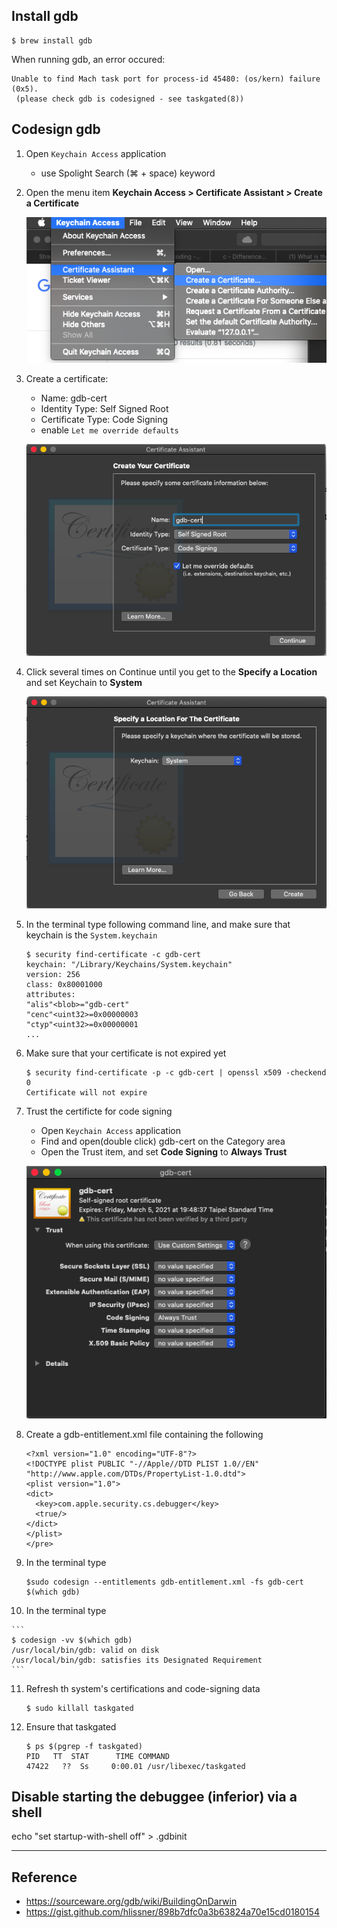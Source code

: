 ## Install gdb
```
$ brew install gdb
```

When running gdb, an error occured:
```
Unable to find Mach task port for process-id 45480: (os/kern) failure (0x5).
 (please check gdb is codesigned - see taskgated(8))
```

## Codesign gdb

1. Open `Keychain Access` application
    
    * use Spolight Search (⌘ + space) keyword

2. Open the menu item **Keychain Access > Certificate Assistant > Create a Certificate**
    
    ![Create-a-Certificate-Assistant](www/img/Create-a-Certificate-Assistant.png)

3. Create a certificate:

    * Name: gdb-cert
    * Identity Type: Self Signed Root
    * Certificate Type: Code Signing
    * enable `Let me override defaults`
    
    ![Create-a-Certificate](www/img/Create-a-Certificate.png)

4. Click several times on Continue until you get to the **Specify a Location** and set Keychain to **System**

    ![Create-a-Certificate-location](www/img/Create-a-Certificate-location.png)
    
5. In the terminal type following command line, and make sure that keychain is the `System.keychain`

    ```
    $ security find-certificate -c gdb-cert
    keychain: "/Library/Keychains/System.keychain"
    version: 256
    class: 0x80001000 
    attributes:
    "alis"<blob>="gdb-cert"
    "cenc"<uint32>=0x00000003 
    "ctyp"<uint32>=0x00000001 
    ...
    ```

6. Make sure that your certificate is not expired yet

    ```
    $ security find-certificate -p -c gdb-cert | openssl x509 -checkend 0
    Certificate will not expire
    ```
    
7. Trust the certificte for code signing

    * Open `Keychain Access` application
    * Find and open(double click) gdb-cert on the Category area
    * Open the Trust item, and set **Code Signing** to **Always Trust**
    
    ![](www/img/Create-a-Certificate-trust.png)
    
8. Create a gdb-entitlement.xml file containing the following

    ```
    <?xml version="1.0" encoding="UTF-8"?>
    <!DOCTYPE plist PUBLIC "-//Apple//DTD PLIST 1.0//EN" "http://www.apple.com/DTDs/PropertyList-1.0.dtd">
    <plist version="1.0">
    <dict>
      <key>com.apple.security.cs.debugger</key>
      <true/>
    </dict>
    </plist>
    </pre>
    ```
9.  In the terminal type

    ```
    $sudo codesign --entitlements gdb-entitlement.xml -fs gdb-cert $(which gdb)
    ```

10.  In the terminal type

    ```
    $ codesign -vv $(which gdb)
    /usr/local/bin/gdb: valid on disk
    /usr/local/bin/gdb: satisfies its Designated Requirement
    ```
11. Refresh th system's certifications and code-signing data

    ```
    $ sudo killall taskgated
    ```

12. Ensure that taskgated

    ```
    $ ps $(pgrep -f taskgated)
    PID   TT  STAT      TIME COMMAND
    47422   ??  Ss     0:00.01 /usr/libexec/taskgated
    ```

## Disable starting the debuggee (inferior) via a shell
echo "set startup-with-shell off" > .gdbinit 

---

## Reference

* https://sourceware.org/gdb/wiki/BuildingOnDarwin
* https://gist.github.com/hlissner/898b7dfc0a3b63824a70e15cd0180154